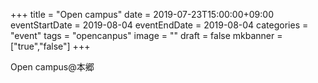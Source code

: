 +++
title =  "Open campus"
date = 2019-07-23T15:00:00+09:00
eventStartDate = 2019-08-04
eventEndDate = 2019-08-04
categories = "event"
tags = "opencanpus"
image = ""
draft = false
mkbanner = ["true","false"]
+++


Open campus@本郷

